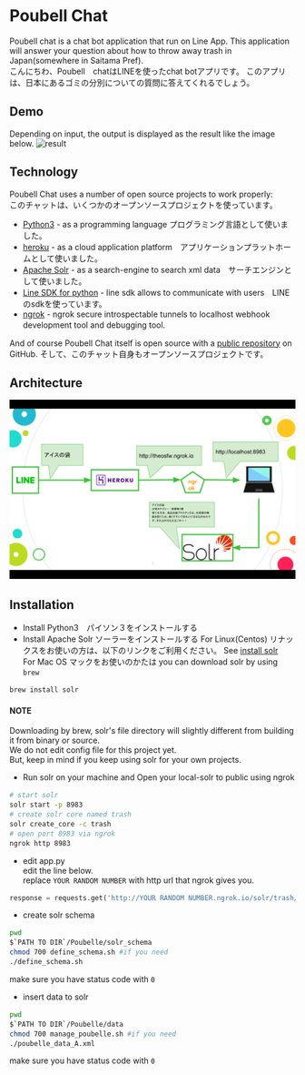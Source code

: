 # Poubell Chat 
Poubell chat is a chat bot application that run on Line App.
This application will answer your question about how to throw away trash in Japan(somewhere in Saitama Pref).    
こんにちわ、Poubell　chatはLINEを使ったchat botアプリです。
このアプリは、日本にあるゴミの分別についての質問に答えてくれるでしょう。
## Demo
Depending on input, the output is displayed as the result like the image below.
![result](https://raw.github.com/28kayak/poubelle-chat/master/img/demo.gif)


## Technology 
Poubell Chat uses a number of open source projects to work properly:   
このチャットは、いくつかのオープンソースプロジェクトを使っています。

* [Python3] - as a programming language プログラミング言語として使いました。
* [heroku] - as a cloud application platform　アプリケーションプラットホームとして使いました。
* [Apache Solr] - as a search-engine to search xml data　サーチエンジンとして使いました。
* [Line SDK for python] - line sdk allows to communicate with users　LINEのsdkを使っています。 
* [ngrok] - ngrok secure introspectable tunnels to localhost webhook development tool and debugging tool.  　　

And of course Poubell Chat itself is open source with a [public repository][dill]
 on GitHub.
 そして、このチャット自身もオープンソースプロジェクトです。
## Architecture

![architecture](https://github.com/28kayak/poubelle-chat/blob/master/img/architecture.png)  

## Installation 

- Install Python3　パイソン３をインストールする 
- Install Apache Solr  ソーラーをインストールする
For Linux(Centos)  リナックスをお使いの方は、以下のリンクをご利用ください。
See [install solr]  
For Mac OS  マックをお使いのかたは
you can download solr by using `brew` 
```bash
brew install solr
```

#### NOTE
Downloading by brew, solr's file directory will slightly different from building it from binary or source.  
We do not edit config file for this project yet.   
But, keep in mind if you keep using solr for your own projects. 

- Run solr on your machine and Open your local-solr to public using ngrok 
```bash
# start solr 
solr start -p 8983
# create solr core named trash  
solr create_core -c trash
# open port 8983 via ngrok 
ngrok http 8983
```
- edit app.py   
edit the line below.  
replace `YOUR RANDOM NUMBER` with http url that ngrok gives you.  
```python
response = requests.get('http://YOUR RANDOM NUMBER.ngrok.io/solr/trash/select', params=params)
```

- create solr schema 
```bash
pwd 
$`PATH TO DIR`/Poubelle/solr_schema
chmod 700 define_schema.sh #if you need 
./define_schema.sh  
```
make sure you have status code with `0`
- insert data to solr 
```bash
pwd 
$`PATH TO DIR`/Poubelle/data
chmod 700 manage_poubelle.sh #if you need
./poubelle_data_A.xml
```
make sure you have status code with `0`



 
 [//]: # (These are reference links used in the body of this note and get stripped out when the markdown processor does its job. There is no need to format nicely because it shouldn't be seen. Thanks SO - http://stackoverflow.com/questions/4823468/store-comments-in-markdown-syntax)


   [dill]: <https://github.com/28kayak/poubelle-chat>
   [python3]: <https://www.python.org/download/releases/3.0/>
   [heroku]: <https://www.heroku.com/>
   [Apache Solr]: <http://lucene.apache.org/solr/>
   [Line SDK for python]: <https://github.com/line/line-bot-sdk-python>
   [ngrok]:<https://ngrok.com/>
   [install solr]:<https://github.com/28kayak/Centos_command_list/blob/master/install_apache_solr.md>